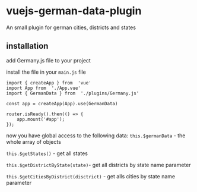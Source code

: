 # vuejs-german-data-plugin
An small plugin for german cities, districts and states


## installation
add Germany.js file to your project

install the file in your ``main.js`` file

~~~ 
import { createApp } from  'vue'
import App from  './App.vue'
import { GermanData } from  './plugins/Germany.js'

const app = createApp(App).use(GermanData)

router.isReady().then(() => {
	app.mount('#app');
});
~~~

now you have global access to the following data:
``this.$germanData`` - the whole array of objects

``this.$getStates()`` - get all states

``this.$getDistrictByState(state)``- get all districts by state name parameter

``this.$getCitiesByDistrict(disctrict)`` - get alls cities by state name parameter
